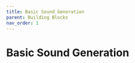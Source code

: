 ```yaml
---
title: Basic Sound Generation
parent: Building Blocks
nav_order: 1
---
```


# Basic Sound Generation
